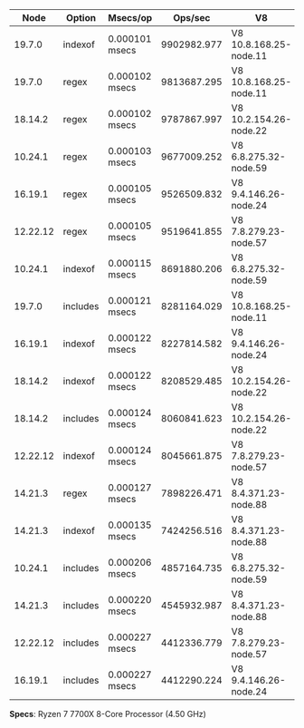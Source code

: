 | Node     | Option   | Msecs/op       | Ops/sec     | V8                     |
| -------- | -------- | -------------- | ----------- | ---------------------- |
| 19.7.0   | indexof  | 0.000101 msecs | 9902982.977 | V8 10.8.168.25-node.11 |
| 19.7.0   | regex    | 0.000102 msecs | 9813687.295 | V8 10.8.168.25-node.11 |
| 18.14.2  | regex    | 0.000102 msecs | 9787867.997 | V8 10.2.154.26-node.22 |
| 10.24.1  | regex    | 0.000103 msecs | 9677009.252 | V8 6.8.275.32-node.59  |
| 16.19.1  | regex    | 0.000105 msecs | 9526509.832 | V8 9.4.146.26-node.24  |
| 12.22.12 | regex    | 0.000105 msecs | 9519641.855 | V8 7.8.279.23-node.57  |
| 10.24.1  | indexof  | 0.000115 msecs | 8691880.206 | V8 6.8.275.32-node.59  |
| 19.7.0   | includes | 0.000121 msecs | 8281164.029 | V8 10.8.168.25-node.11 |
| 16.19.1  | indexof  | 0.000122 msecs | 8227814.582 | V8 9.4.146.26-node.24  |
| 18.14.2  | indexof  | 0.000122 msecs | 8208529.485 | V8 10.2.154.26-node.22 |
| 18.14.2  | includes | 0.000124 msecs | 8060841.623 | V8 10.2.154.26-node.22 |
| 12.22.12 | indexof  | 0.000124 msecs | 8045661.875 | V8 7.8.279.23-node.57  |
| 14.21.3  | regex    | 0.000127 msecs | 7898226.471 | V8 8.4.371.23-node.88  |
| 14.21.3  | indexof  | 0.000135 msecs | 7424256.516 | V8 8.4.371.23-node.88  |
| 10.24.1  | includes | 0.000206 msecs | 4857164.735 | V8 6.8.275.32-node.59  |
| 14.21.3  | includes | 0.000220 msecs | 4545932.987 | V8 8.4.371.23-node.88  |
| 12.22.12 | includes | 0.000227 msecs | 4412336.779 | V8 7.8.279.23-node.57  |
| 16.19.1  | includes | 0.000227 msecs | 4412290.224 | V8 9.4.146.26-node.24  |

**Specs**: Ryzen 7 7700X 8-Core Processor (4.50 GHz)